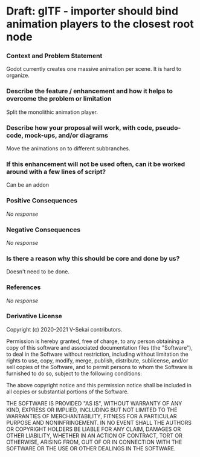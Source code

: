 # Draft: glTF - importer should bind animation players to the closest root node

### Context and Problem Statement

Godot currently creates one massive animation per scene. It is hard to organize.

### Describe the feature / enhancement and how it helps to overcome the problem or limitation

Split the monolithic animation player.

### Describe how your proposal will work, with code, pseudo-code, mock-ups, and/or diagrams

Move the animations on to different subbranches.

### If this enhancement will not be used often, can it be worked around with a few lines of script?

Can be an addon

### Positive Consequences

_No response_

### Negative Consequences

_No response_

### Is there a reason why this should be core and done by us?

Doesn't need to be done.

### References

_No response_

### Derivative License

Copyright (c) 2020-2021 V-Sekai contributors.

Permission is hereby granted, free of charge, to any person obtaining a copy
of this software and associated documentation files (the "Software"), to deal
in the Software without restriction, including without limitation the rights
to use, copy, modify, merge, publish, distribute, sublicense, and/or sell
copies of the Software, and to permit persons to whom the Software is
furnished to do so, subject to the following conditions:

The above copyright notice and this permission notice shall be included in all
copies or substantial portions of the Software.

THE SOFTWARE IS PROVIDED "AS IS", WITHOUT WARRANTY OF ANY KIND, EXPRESS OR
IMPLIED, INCLUDING BUT NOT LIMITED TO THE WARRANTIES OF MERCHANTABILITY,
FITNESS FOR A PARTICULAR PURPOSE AND NONINFRINGEMENT. IN NO EVENT SHALL THE
AUTHORS OR COPYRIGHT HOLDERS BE LIABLE FOR ANY CLAIM, DAMAGES OR OTHER
LIABILITY, WHETHER IN AN ACTION OF CONTRACT, TORT OR OTHERWISE, ARISING FROM,
OUT OF OR IN CONNECTION WITH THE SOFTWARE OR THE USE OR OTHER DEALINGS IN THE
SOFTWARE.
